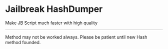 # Jailbreak HashDumper

Make JB Script much faster with high quality

---
Method may not be worked always. Please be patient until new Hash method founded.


